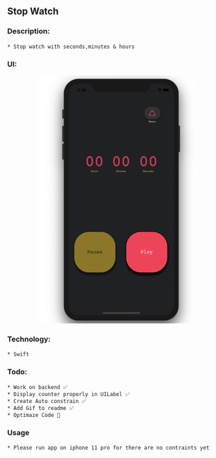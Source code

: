 ## Stop Watch 

### Description:
    * Stop watch with seconds,minutes & hours

### UI:

<p align="center">
<img  width="360" height="570" src="ui/one.jpeg">
</p>

### Technology: 
    * Swift

### Todo:
    * Work on backend ✅
    * Display counter properly in UILabel ✅
    * Create Auto constrain ✅
    * Add Gif to readme ✅
    * Optimaze Code 🚫
    
### Usage
    * Please run app on iphone 11 pro for there are no contraints yet

